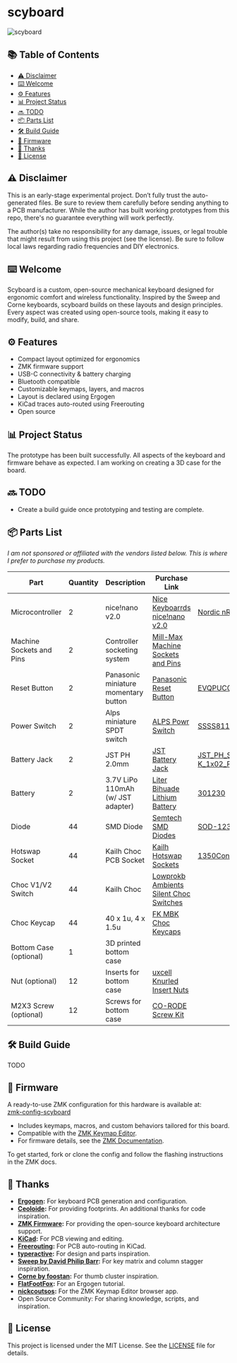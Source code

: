 # scyboard

![scyboard](https://github.com/user-attachments/assets/536cc8c7-8e2a-4709-b515-9bdd71e46f08)

## 📚 Table of Contents

- [⚠️ Disclaimer](#-disclaimer)
- [⌨️ Welcome](#-welcome)
- [⚙️ Features](#-features)
- [📊 Project Status](#-project-status)
- [🔜 TODO](#-todo)
- [📦 Parts List](#-parts-list)
- [🛠️ Build Guide](#-build-guide)
- [💾 Firmware](#-firmware)
- [🙏 Thanks](#-thanks)
- [📄 License](#-license)

## ⚠️ Disclaimer

This is an early-stage experimental project. Don’t fully trust the auto-generated files. Be sure to review them carefully before sending anything to a PCB manufacturer. While the author has built working prototypes from this repo, there's no guarantee everything will work perfectly.

The author(s) take no responsibility for any damage, issues, or legal trouble that might result from using this project (see the license). Be sure to follow local laws regarding radio frequencies and DIY electronics.

## ⌨️ Welcome

Scyboard is a custom, open-source mechanical keyboard designed for ergonomic comfort and wireless functionality. Inspired by the Sweep and Corne keyboards, scyboard builds on these layouts and design principles. Every aspect was created using open-source tools, making it easy to modify, build, and share.

## ⚙️ Features

- Compact layout optimized for ergonomics
- ZMK firmware support
- USB-C connectivity & battery charging
- Bluetooth compatible
- Customizable keymaps, layers, and macros
- Layout is declared using Ergogen
- KiCad traces auto-routed using Freerouting
- Open source

## 📊 Project Status

The prototype has been built successfully. All aspects of the keyboard and firmware behave as expected. I am working on creating a 3D case for the board.

## 🔜 TODO

- Create a build guide once prototyping and testing are complete.

## 📦 Parts List

*I am not sponsored or affiliated with the vendors listed below. This is where I prefer to purchase my products.*

| Part                     | Quantity | Description                          | Purchase Link                                                                                                         | Datasheet                                                                                                            |
|--------------------------|----------|--------------------------------------|-----------------------------------------------------------------------------------------------------------------------|----------------------------------------------------------------------------------------------------------------------|
| Microcontroller          |    2     | nice!nano v2.0                       | [Nice Keyboarrds nice!nano v2.0](https://typeractive.xyz/products/no-solder-spring-headers?variant=47196312502503)    | [Nordic nRF52840](https://nicekeyboards.com/nice-nano)                                                               | 
| Machine Sockets and Pins |    2     | Controller socketing system          | [Mill-Max Machine Sockets and Pins](https://typeractive.xyz/products/no-solder-spring-headers?variant=47196312502503) |                                                                                                                      |
| Reset Button             |    2     | Panasonic miniature momentary button | [Panasonic Reset Button](https://typeractive.xyz/products/reset-button)                                               | [EVQPUC02K](https://cdn.shopify.com/s/files/1/0618/5674/3655/files/PANASONIC-EVQPUC02K.pdf)                          |
| Power Switch             |    2     | Alps miniature SPDT switch           | [ALPS Powr Switch](https://typeractive.xyz/products/power-switch)                                                     | [SSSS811101](https://cdn.shopify.com/s/files/1/0618/5674/3655/files/ALPS-SSSS811101.pdf)                             |
| Battery Jack             |    2     | JST PH 2.0mm                         | [JST Battery Jack](https://typeractive.xyz/products/battery-jack)                                                     | [JST_PH_S2B-PH-K_1x02_P2.00mm_Horizontal](http://www.jst-mfg.com/product/pdf/eng/ePH.pdf)                            |
| Battery                  |    2     | 3.7V LiPo 110mAh (w/ JST adapter)    | [Liter Bihuade Lithium Battery](https://typeractive.xyz/products/lithium-battery-110mah)                              | [301230](https://www.ufinebattery.com/images/upload/ufx0509-08-3-7v-75mah-lithium-ion-battery-product-datasheet.pdf) |
| Diode                    |    44    | SMD Diode                            | [Semtech SMD Diodes](https://typeractive.xyz/products/smd-diodes)                                                     | [SOD-123](https://www.onsemi.com/download/data-sheet/pdf/mmsd301t1-d.pdf)      									    |
| Hotswap Socket           |    44    | Kailh Choc PCB Socket                | [Kailh Hotswap Sockets](https://typeractive.xyz/products/hotswap-sockets)                                             | [1350Connector](https://www.kailhswitch.com/Content/upload/pdf/202115927/CPG135001S30-data-sheet.pdf?rnd=943)        |
| Choc V1/V2 Switch        |    44    | Kailh Choc                           | [Lowprokb Ambients Silent Choc Switches](https://lowprokb.ca/products/ambients-silent-choc-switches)                  |                                                                                                                      |
| Choc Keycap              |    44    | 40 x 1u, 4 x 1.5u                    | [FK MBK Choc Keycaps](https://typeractive.xyz/products/mbk-keycaps)                                                   |                                                                                                                      |
| Bottom Case (optional)   |    1     | 3D printed bottom case               |                                                                                                                       |                                                                                                                      |
| Nut  (optional)          |    12    | Inserts for bottom case              | [uxcell Knurled Insert Nuts](https://www.amazon.com/dp/B07LBQFNQD?th=1)                                               |                                                                                                                      |
| M2X3 Screw  (optional)   |    12    | Screws for bottom case               | [CO-RODE Screw Kit](https://www.amazon.com/gp/product/B01FTI8TM8/)                                                    |                                                                                                                      |

## 🛠️ Build Guide

TODO

## 💾 Firmware

A ready-to-use ZMK configuration for this hardware is available at:  
[zmk-config-scyboard](https://github.com/Scybin/zmk-config-scyboard)

- Includes keymaps, macros, and custom behaviors tailored for this board.
- Compatible with the [ZMK Keymap Editor](https://nickcoutsos.github.io/keymap-editor/).
- For firmware details, see the [ZMK Documentation](https://zmk.dev/docs/).

To get started, fork or clone the config and follow the flashing instructions in the ZMK docs.

## 🙏 Thanks

- **[Ergogen](https://docs.ergogen.xyz/):** For keyboard PCB generation and configuration.
- **[Ceoloide](https://github.com/ceoloide/ergogen-footprints):** For providing footprints. An additional thanks for code inspiration.
- **[ZMK Firmware](https://zmk.dev/):** For providing the open-source keyboard architecture support.
- **[KiCad](https://www.kicad.org/):** For PCB viewing and editing.
- **[Freerouting](https://www.freerouting.app/):** For PCB auto-routing in KiCad.
- **[typeractive](https://typeractive.xyz/):** For design and parts inspiration.
- **[Sweep by David Philip Barr](https://github.com/davidphilipbarr/Sweep):** For key matrix and column stagger inspiration.
- **[Corne by foostan](https://github.com/foostan/crkbd):** For thumb cluster inspiration.
- **[FlatFootFox](https://flatfootfox.com/ergogen-introduction/):** For an Ergogen tutorial.
- **[nickcoutsos](https://nickcoutsos.github.io/keymap-editor/):** For the ZMK Keymap Editor browser app.
- Open Source Community: For sharing knowledge, scripts, and inspiration.

## 📄 License

This project is licensed under the MIT License. See the [LICENSE](LICENSE.txt) file for details.

